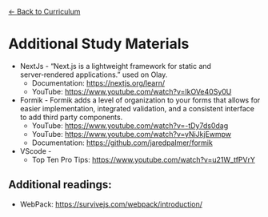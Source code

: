 [← Back to Curriculum](../)

# Additional Study Materials

* NextJs - “Next.js is a lightweight framework for static and server‑rendered applications.” used on Olay.
  * Documentation: https://nextjs.org/learn/ 
  * YouTube: https://www.youtube.com/watch?v=IkOVe40Sy0U 
* Formik - Formik adds a level of organization to your forms that allows for easier implementation, integrated validation, and a consistent interface to add third party components.  
  * YouTube: https://www.youtube.com/watch?v=-tDy7ds0dag
  * YouTube: https://www.youtube.com/watch?v=yNiJkjEwmpw
  * Documentation: https://github.com/jaredpalmer/formik
* VScode - 
  *  Top Ten Pro Tips: https://www.youtube.com/watch?v=u21W_tfPVrY

## Additional readings:
* WebPack: https://survivejs.com/webpack/introduction/